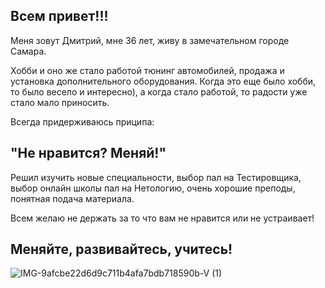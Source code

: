 ## Всем привет!!!

Меня зовут Дмитрий, мне 36 лет, живу в замечательном городе Самара.

Хобби и оно же стало работой тюнинг автомобилей, продажа и установка дополнительного оборудования. Когда это еще было хобби, то было весело и интересно), а когда стало работой, то радости уже стало мало приносить.

Всегда придерживаюсь приципа: 
## "Не нравится? Меняй!" 
Решил изучить новые специальности, выбор пал на Тестировщика, выбор онлайн школы пал на Нетологию, очень хорошие преподы, понятная подача материала. 

Всем желаю не держать за то что вам не нравится или не устраивает!
 ## Меняйте, развивайтесь, учитесь!
 



![IMG-9afcbe22d6d9c711b4afa7bdb718590b-V (1)](https://user-images.githubusercontent.com/111174750/188263134-4e4fd601-e036-4ced-bf70-0794bb707ae3.jpg)


